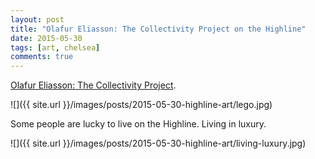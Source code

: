 ```yaml
---
layout: post
title: "Olafur Eliasson: The Collectivity Project on the Highline"
date: 2015-05-30
tags: [art, chelsea]
comments: true
---
```

[Olafur Eliasson: The Collectivity Project](http://art.thehighline.org/project/olafureliasson).

![]({{ site.url }}/images/posts/2015-05-30-highline-art/lego.jpg)

Some people are lucky to live on the Highline. Living in luxury.

![]({{ site.url }}/images/posts/2015-05-30-highline-art/living-luxury.jpg)

